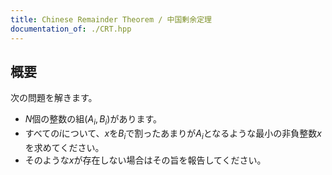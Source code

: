 ```yaml
---
title: Chinese Remainder Theorem / 中国剰余定理
documentation_of: ./CRT.hpp
---
```


## 概要
次の問題を解きます。
- $N$個の整数の組$(A_i,B_i)$があります。
- すべての$i$について、$x$を$B_i$で割ったあまりが$A_i$となるような最小の非負整数$x$を求めてください。
- そのような$x$が存在しない場合はその旨を報告してください。


